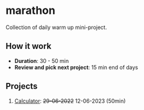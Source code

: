 # marathon
Collection of daily warm up mini-project.

## How it work
- **Duration**: 30 - 50 min
- **Review and pick next project**: 15 min end of days

## Projects

1. [Calculator](./calculator): <strike>29-06-2022</strike> 12-06-2023 (50min)
